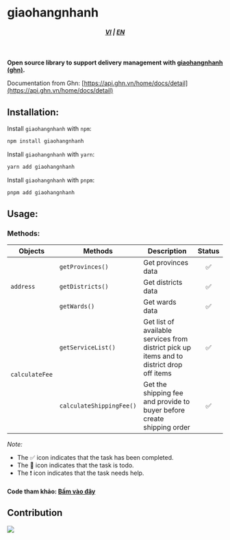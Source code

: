 # giaohangnhanh

<div style="text-align: center;">
    <h5>
        <a href="./README.md">VI</a>
        |
        <a href="./README_en-US.md">EN</a>
    </h5>
</div>
<br/>

<strong>Open source library to support delivery management with [giaohangnhanh (ghn)](https://ghn.vn).</strong>

Documentation from Ghn: [https://api.ghn.vn/home/docs/detail](https://api.ghn.vn/home/docs/detail)

## Installation:

Install `giaohangnhanh` with `npm`:

```bash
npm install giaohangnhanh
```

Install `giaohangnhanh` with `yarn`:

```bash
yarn add giaohangnhanh
```

Install `giaohangnhanh` with `pnpm`:

```bash
pnpm add giaohangnhanh
```

## Usage:

### Methods:

<table>
    <thead>
        <tr>
            <th>Objects</th>
            <th>Methods</th>
            <th>Description</th>
            <th>Status</th>
        </tr>
    </thead>
    <tbody>
        <tr>
            <td rowspan="3"><code>address</code></td>
            <td><code>getProvinces()</code></td>
            <td>Get provinces data</td>
            <td style="text-align:center">✅</td>
        </tr>
        <tr>
            <td><code>getDistricts()</code></td>
            <td>Get districts data</td>
            <td style="text-align:center">✅</td>
        </tr>
        <tr>
            <td><code>getWards()</code></td>
            <td>Get wards data</td>
            <td style="text-align:center">✅</td>
        </tr>
        <tr>
            <td rowspan="2"><code>calculateFee</code></td>
            <td><code>getServiceList()</code></td>
            <td>Get list of available services from district pick up items and to district drop off items</td>
            <td style="text-align:center">✅</td>
        </tr>
        <tr>
            <td><code>calculateShippingFee()</code></td>
            <td>Get the shipping fee and provide to buyer before create shipping order</td>
            <td style="text-align:center">✅</td>
        </tr>
    </tbody>
</table>

_Note:_

-   The ✅ icon indicates that the task has been completed.
-   The 📝 icon indicates that the task is todo.
-   The ❗ icon indicates that the task needs help.

#### Code tham khảo: <a href="https://github.com/lehuygiang28/giaohangnhanh/blob/HEAD/example/index.ts" target="_blank">Bấm vào đây</a>

## Contribution

<a href="https://github.com/lehuygiang28/regex-vietnamese/graphs/contributors">
  <img src="https://contrib.rocks/image?repo=lehuygiang28/giaohangnhanh" />
</a>

